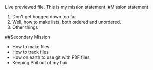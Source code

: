 Live previewed file. This is my mission statement.
#Mission statement
1. Don't get bogged down too far
2. Well, how to make lists, both ordered and unordered.
3. Other things

##Secondary Mission
- How to make files
- How to track files
- How on earth to use git with PDF files
- Keeping Phil out of my hair